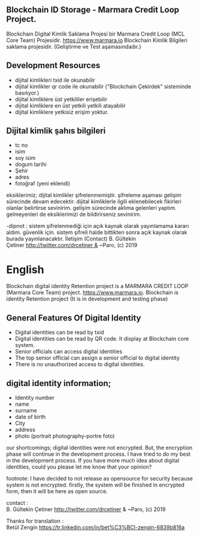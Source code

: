 ## Blockchain ID Storage - Marmara Credit Loop Project.

Blockchain Digital Kimlik Saklama Projesi bir Marmara Credit Loop (MCL Core Team) Projesidir. https://www.marmara.io 
Blockchain Kimlik Bilgileri saklama projesidir. (Geliştirme ve Test aşamasındadır.)
## Development Resources

- dijital kimlikleri txid ile okunabilir
- dijital kimlikler qr code ile okunabilir ("Blockchain Çekirdek" sisteminde basılıyor.) 
- dijital kimliklere üst yetkililer erişebilir
- dijital kimliklere en üst yetkili yetkili atayabilir
- dijital kimliklere yetkisiz erişim yoktur.


## Dijital kimlik şahıs bilgileri

- tc no
- isim
- soy isim
- dogum tarihi
- Şehir
- adres
- fotoğraf (yeni eklendi)


eksiklerimiz;
 dijital kimlikler şifrelenmemiştir. şifreleme aşaması gelişim sürecinde devam edecektir.
dijital kimliklerle ilgili eklenebilecek fikirleri olanlar belirtirse sevinirim. gelişim sürecinde aklıma gelenleri yaptım. gelmeyenleri de eksiklerimizi de bildirirseniz sevinirim.

-dipnot : sistem şifrelenmediği için açık kaynak olarak yayınlamama kararı aldım. güvenlik için. sistem şifreli halde bittikten sonra açık kaynak olarak burada yayınlanacaktır.
İletişim (Contact) B. Gültekin Çetiner http://twitter.com/drcetiner & ~Paro, (c) 2019



# English

Blockchain digital identity Retention project is a MARMARA CREDIT LOOP (Marmara Core Team) project. https://www.marmara.io.
Blockchain is identity Retention project (It is in development and testing phase)

## General Features Of Digital Identity

- Digital identities can be read by txid
- Digital identities can be read by QR code. It display at Blockchain core system.
- Senior officials can access digital identities
- The top senior official can assign a senior official to digital identity
- There is no unauthorized access to digital identities.

## digital identity information;

- Identity number
- name 
- surname
- date of birth
- City
- address
- photo (portrait photography-portre foto)

our shortcomings;
digital identities were not encrypted. But, the encryption phase will continue in the development process.
I have tried to do my best in the development process. If you have more much idea about digital identities, could you please let me know that your opinion?

 footnote: I have decided to not release as opensource for security because system is not encrypted. 
 firstly, the system will be finished in encrypted form, then  it will be here as open source.

contact :  
B. Gültekin Çetiner http://twitter.com/drcetiner & ~Paro, (c) 2019

Thanks for translation :  
Betül Zengin
https://tr.linkedin.com/in/bet%C3%BCl-zengin-6839b816a

